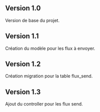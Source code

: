 ## Version 1.0

Version de base du projet.

## Version 1.1

Création du modèle pour les flux à envoyer.

## Version 1.2

Création migration pour la table flux_send.

## Version 1.3

Ajout du controller pour les flux send.
